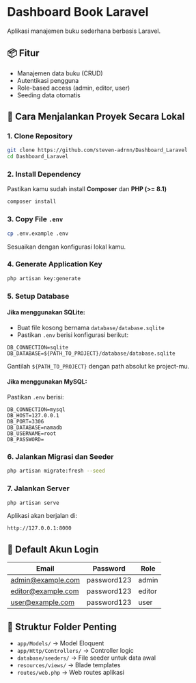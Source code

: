 # Dashboard Book Laravel

Aplikasi manajemen buku sederhana berbasis Laravel.

## 📦 Fitur

- Manajemen data buku (CRUD)
- Autentikasi pengguna
- Role-based access (admin, editor, user)
- Seeding data otomatis

## 🚀 Cara Menjalankan Proyek Secara Lokal

### 1. Clone Repository

```bash
git clone https://github.com/steven-adrnn/Dashboard_Laravel
cd Dashboard_Laravel
```


### 2. Install Dependency

Pastikan kamu sudah install **Composer** dan **PHP (>= 8.1)**

```bash
composer install
```

### 3. Copy File `.env`

```bash
cp .env.example .env
```
Sesuaikan dengan konfigurasi lokal kamu.

### 4. Generate Application Key

```bash
php artisan key:generate
```

### 5. Setup Database

#### Jika menggunakan SQLite:

- Buat file kosong bernama `database/database.sqlite`
- Pastikan `.env` berisi konfigurasi berikut:

```env
DB_CONNECTION=sqlite
DB_DATABASE=${PATH_TO_PROJECT}/database/database.sqlite
```

Gantilah `${PATH_TO_PROJECT}` dengan path absolut ke project-mu.

#### Jika menggunakan MySQL:

Pastikan `.env` berisi:

```env
DB_CONNECTION=mysql
DB_HOST=127.0.0.1
DB_PORT=3306
DB_DATABASE=namadb
DB_USERNAME=root
DB_PASSWORD=
```

### 6. Jalankan Migrasi dan Seeder

```bash
php artisan migrate:fresh --seed
```

### 7. Jalankan Server

```bash
php artisan serve
```

Aplikasi akan berjalan di:

```
http://127.0.0.1:8000
```

## 👤 Default Akun Login

| Email             | Password     | Role   |
|-------------------|--------------|--------|
| admin@example.com | password123  | admin  |
| editor@example.com| password123  | editor |
| user@example.com  | password123  | user   |

## 📂 Struktur Folder Penting

- `app/Models/` → Model Eloquent
- `app/Http/Controllers/` → Controller logic
- `database/seeders/` → File seeder untuk data awal
- `resources/views/` → Blade templates
- `routes/web.php` → Web routes aplikasi